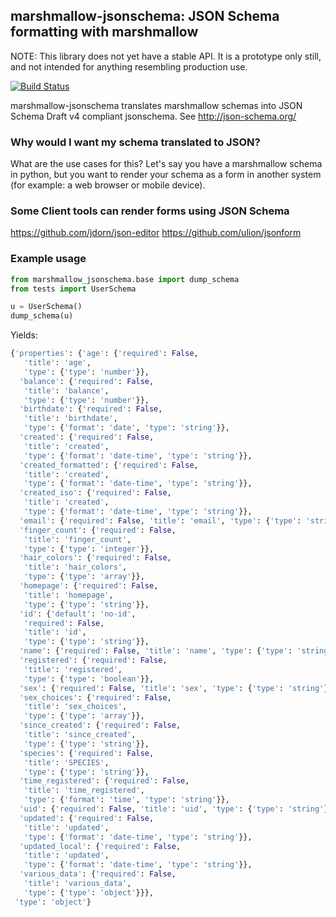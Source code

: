 ## marshmallow-jsonschema: JSON Schema formatting with marshmallow

NOTE: This library does not yet have a stable API.
It is a prototype only still, and not intended for anything resembling production use.


[![Build Status](https://travis-ci.org/fuhrysteve/marshmallow-jsonschema.svg?branch=master)](https://travis-ci.org/fuhrysteve/marshmallow-jsonschema)

 marshmallow-jsonschema translates marshmallow schemas into
 JSON Schema Draft v4 compliant jsonschema. See http://json-schema.org/

### Why would I want my schema translated to JSON?

What are the use cases for this? Let's say you have a
marshmallow schema in python, but you want to render your
schema as a form in another system (for example: a web browser
or mobile device).

### Some Client tools can render forms using JSON Schema

https://github.com/jdorn/json-editor
https://github.com/ulion/jsonform


### Example usage

```python
from marshmallow_jsonschema.base import dump_schema
from tests import UserSchema

u = UserSchema()
dump_schema(u)
```
Yields:
```python
{'properties': {'age': {'required': False,
   'title': 'age',
   'type': {'type': 'number'}},
  'balance': {'required': False,
   'title': 'balance',
   'type': {'type': 'number'}},
  'birthdate': {'required': False,
   'title': 'birthdate',
   'type': {'format': 'date', 'type': 'string'}},
  'created': {'required': False,
   'title': 'created',
   'type': {'format': 'date-time', 'type': 'string'}},
  'created_formatted': {'required': False,
   'title': 'created',
   'type': {'format': 'date-time', 'type': 'string'}},
  'created_iso': {'required': False,
   'title': 'created',
   'type': {'format': 'date-time', 'type': 'string'}},
  'email': {'required': False, 'title': 'email', 'type': {'type': 'string'}},
  'finger_count': {'required': False,
   'title': 'finger_count',
   'type': {'type': 'integer'}},
  'hair_colors': {'required': False,
   'title': 'hair_colors',
   'type': {'type': 'array'}},
  'homepage': {'required': False,
   'title': 'homepage',
   'type': {'type': 'string'}},
  'id': {'default': 'no-id',
   'required': False,
   'title': 'id',
   'type': {'type': 'string'}},
  'name': {'required': False, 'title': 'name', 'type': {'type': 'string'}},
  'registered': {'required': False,
   'title': 'registered',
   'type': {'type': 'boolean'}},
  'sex': {'required': False, 'title': 'sex', 'type': {'type': 'string'}},
  'sex_choices': {'required': False,
   'title': 'sex_choices',
   'type': {'type': 'array'}},
  'since_created': {'required': False,
   'title': 'since_created',
   'type': {'type': 'string'}},
  'species': {'required': False,
   'title': 'SPECIES',
   'type': {'type': 'string'}},
  'time_registered': {'required': False,
   'title': 'time_registered',
   'type': {'format': 'time', 'type': 'string'}},
  'uid': {'required': False, 'title': 'uid', 'type': {'type': 'string'}},
  'updated': {'required': False,
   'title': 'updated',
   'type': {'format': 'date-time', 'type': 'string'}},
  'updated_local': {'required': False,
   'title': 'updated',
   'type': {'format': 'date-time', 'type': 'string'}},
  'various_data': {'required': False,
   'title': 'various_data',
   'type': {'type': 'object'}}},
 'type': 'object'}
```

